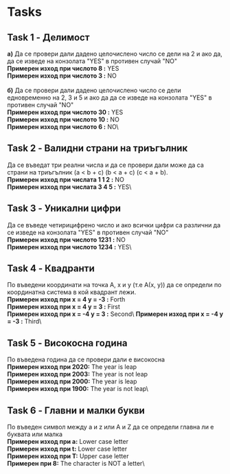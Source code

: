 # Tasks

## Task 1 - Делимост
**a)** Да се провери дали дадено целочислено число се дели на 2 и ако да, да се изведе на конзолата "YES" в противен случай "NO"\
**Примерен изход при числото 8 :** YES\
**Примерен изход при числото 3 :** NO\
\
**б)** Да се провери дали дадено целочислено число се дели едновременно на 2, 3 и 5 и ако да да се изведе на конзолата "YES" в противен случай "NO" \
**Примерен изход при числото 30 :** YES\
**Примерен изход при числото 10 :** NО\
**Примерен изход при числото 6 :** NO\

## Task 2 - Валидни страни на триъгълник
Да се въведат три реални числа и да се провери дали може да са страни на триъгълник (a < b + c) (b < a + c) (c < a + b).\
**Примерен изход при числата 1 1 2 :** NO\
**Примерен изход при числата 3 4 5 :** YES\ 

## Task 3 - Уникални цифри
Да се въведе четирицифрено число и ако всички цифри са различни да се изведе на конзолата "YES" в противен случай "NO"\
**Примерен изход при числото 1231 :** NO\
**Примерен изход при числото 1234 :** YES\ 

  

## Task 4 - Квадранти 
По въведени координати на точка А, x и у (т.е А(x, y)) да се определи по координатна система в кой квадрант лежи.\
**Примерен изход при x = 4 у = -3 :** Forth\
**Примерен изход при x = 4 у = 3 :** First\
**Примерен изход при x = -4 у = 3 :** Second\ 
**Примерен изход при x = -4 у = -3 :** Third\

  

## Task 5 - Високосна година
По въведена година да се провери дали е високосна\
**Примерен изход при 2020:** The year is leap\
**Примерен изход при 2003:** The year is not leap\
**Примерен изход при 2000:** The year is leap\
**Примерен изход при 1900:** The year is not leap\

  

## Task 6 - Главни и малки букви
По въведен символ между a и z или A и Z да се определи главна ли е буквата или малка\
**Примерен изход при а:** Lower case letter\
**Примерен изход при t:** Lower case letter\
**Примерен изход при T:** Upper case letter\
**Примерен при 8:** The character is NOT a letter\
 


